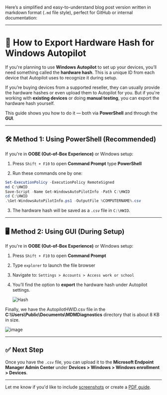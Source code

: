 Here’s a simplified and easy-to-understand blog post version written in markdown format (`.md` file style), perfect for GitHub or internal documentation:

---

# 🚀 How to Export Hardware Hash for Windows Autopilot

If you're planning to use **Windows Autopilot** to set up your devices, you’ll need something called the **hardware hash**. This is a unique ID from each device that Autopilot uses to recognize it during setup.

If you’re buying devices from a supported reseller, they can usually provide the hardware hashes or even upload them to Autopilot for you. But if you're working with **existing devices** or doing **manual testing**, you can export the hardware hash yourself.

This guide shows you how to do it — both via **PowerShell** and through the **GUI**.

---

## 🛠️ Method 1: Using PowerShell (Recommended)

If you're in **OOBE (Out-of-Box Experience)** or Windows setup:

1. Press `Shift + F10` to open **Command Prompt** type **PowerShell**

2. Run these commands one by one:

```powershell
Set-ExecutionPolicy -ExecutionPolicy RemoteSigned
md C:\HWID
Save-Script -Name Get-WindowsAutoPilotInfo -Path C:\HWID
cd C:\HWID
.\Get-WindowsAutoPilotInfo.ps1 -OutputFile %COMPUTERNAME%.csv
```

3. The hardware hash will be saved as a `.csv` file in `C:\HWID`.

---

## 🖥️ Method 2: Using GUI (During Setup)

If you're in **OOBE (Out-of-Box Experience)** or Windows setup:

1. Press `Shift + F10` to open **Command Prompt**
2. Type `explorer` to launch the file browser
3. Navigate to:
   `Settings > Accounts > Access work or school`
4. You’ll find the option to **export** the hardware hash under Autopilot settings.
   
   ![Hash](https://github.com/user-attachments/assets/7c94c863-d4e4-4868-bc4c-d93e4b425550)

Finally, we have the AutopilotHWID.csv file in the **C:\Users\Public\Documents\MDMDiagnostics** directory that is about 8 KB in size.

![image](https://github.com/user-attachments/assets/80b6f91b-d093-4e42-9c95-5a3868434a13)


---

## ✅ Next Step

Once you have the `.csv` file, you can upload it to the **Microsoft Endpoint Manager Admin Center** under **Devices > Windows > Windows enrollment > Devices**.

---

Let me know if you'd like to include [screenshots](f) or create a [PDF guide](f).
